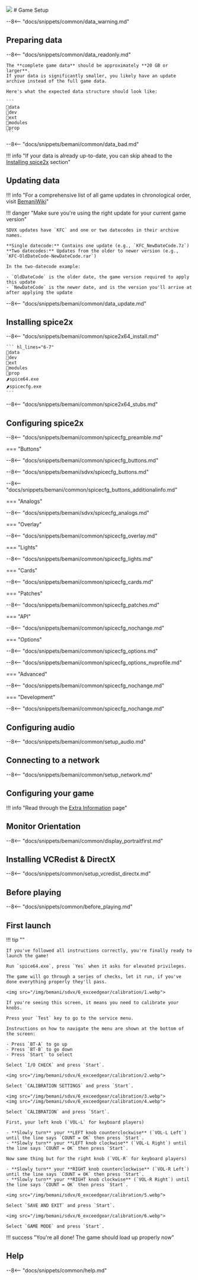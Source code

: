 <img class="header-logo" src="/img/bemani/sdvx/6_exceedgear/logo.webp">
# Game Setup

--8<-- "docs/snippets/common/data_warning.md"

## Preparing data

--8<-- "docs/snippets/common/data_readonly.md"

    The **complete game data** should be approximately **20 GB or larger**.  
    If your data is significantly smaller, you likely have an update archive instead of the full game data.

    Here's what the expected data structure should look like: 

    ```
    📂data
    📂dev
    📂ext
    📂modules
    📂prop
    ```

--8<-- "docs/snippets/bemani/common/data_bad.md"

!!! info "If your data is already up-to-date, you can skip ahead to the [Installing spice2x](#installing-spice2x) section"

## Updating data

!!! info "For a comprehensive list of all game updates in chronological order, visit [BemaniWiki](https://bemaniwiki.com/?SOUND+VOLTEX+EXCEED+GEAR#sdvxegvernew)"

!!! danger "Make sure you're using the right update for your current game version"

    SDVX updates have `KFC` and one or two datecodes in their archive names.

    **Single datecode:** Contains one update (e.g., `KFC_NewDateCode.7z`)  
    **Two datecodes:** Updates from the older to newer version (e.g., `KFC-OldDateCode-NewDateCode.rar`)

    In the two-datecode example:
 
    - `OldDateCode` is the older date, the game version required to apply this update
    - `NewDateCode` is the newer date, and is the version you'll arrive at after applying the update

--8<-- "docs/snippets/bemani/common/data_update.md"

## Installing spice2x

--8<-- "docs/snippets/bemani/common/spice2x64_install.md"

    ``` hl_lines="6-7"
    📂data
    📂dev
    📂ext
    📂modules
    📂prop
    🌶️spice64.exe
    🌶️spicecfg.exe
    ```

--8<-- "docs/snippets/bemani/common/spice2x64_stubs.md"

## Configuring spice2x

--8<-- "docs/snippets/bemani/common/spicecfg_preamble.md"

=== "Buttons"

--8<-- "docs/snippets/bemani/common/spicecfg_buttons.md"

--8<-- "docs/snippets/bemani/sdvx/spicecfg_buttons.md"
  
--8<-- "docs/snippets/bemani/common/spicecfg_buttons_additionalinfo.md"
  
=== "Analogs"

--8<-- "docs/snippets/bemani/sdvx/spicecfg_analogs.md"

=== "Overlay"

--8<-- "docs/snippets/bemani/common/spicecfg_overlay.md"

=== "Lights"

--8<-- "docs/snippets/bemani/common/spicecfg_lights.md"

=== "Cards"

--8<-- "docs/snippets/bemani/common/spicecfg_cards.md"

=== "Patches"

--8<-- "docs/snippets/bemani/common/spicecfg_patches.md"

=== "API"

--8<-- "docs/snippets/bemani/common/spicecfg_nochange.md"

=== "Options"

--8<-- "docs/snippets/bemani/common/spicecfg_options.md"

--8<-- "docs/snippets/bemani/common/spicecfg_options_nvprofile.md"

=== "Advanced"

--8<-- "docs/snippets/bemani/common/spicecfg_nochange.md"

=== "Development"

--8<-- "docs/snippets/bemani/common/spicecfg_nochange.md"

## Configuring audio

--8<-- "docs/snippets/bemani/common/setup_audio.md"

## Connecting to a network

--8<-- "docs/snippets/bemani/common/setup_network.md"

## Configuring your game

!!! info "Read through the [Extra Information](extras.md) page"

## Monitor Orientation

--8<-- "docs/snippets/bemani/common/display_portraitfirst.md"

## Installing VCRedist & DirectX

--8<-- "docs/snippets/common/setup_vcredist_directx.md"

## Before playing

--8<-- "docs/snippets/common/before_playing.md"
  
## First launch

!!! tip ""

    If you've followed all instructions correctly, you're finally ready to launch the game!

    Run `spice64.exe`, press `Yes` when it asks for elevated privileges.

    The game will go through a series of checks, let it run, if you've done everything properly they'll pass.

    <img src="/img/bemani/sdvx/6_exceedgear/calibration/1.webp">

    If you're seeing this screen, it means you need to calibrate your knobs.

    Press your `Test` key to go to the service menu.
    
    Instructions on how to navigate the menu are shown at the bottom of the screen:

    - Press `BT-A` to go up
    - Press `BT-B` to go down
    - Press `Start` to select
  
    Select `I/O CHECK` and press `Start`.

    <img src="/img/bemani/sdvx/6_exceedgear/calibration/2.webp">

    Select `CALIBRATION SETTINGS` and press `Start`.

    <img src="/img/bemani/sdvx/6_exceedgear/calibration/3.webp">
    <img src="/img/bemani/sdvx/6_exceedgear/calibration/4.webp">

    Select `CALIBRATION` and press `Start`.

    First, your left knob (`VOL-L` for keyboard players)

    - **Slowly turn** your **LEFT knob counterclockwise** (`VOL-L Left`) until the line says `COUNT = OK` then press `Start`.
    - **Slowly turn** your **LEFT knob clockwise** (`VOL-L Right`) until the line says `COUNT = OK` then press `Start`.

    Now same thing but for the right knob (`VOL-R` for keyboard players)

    - **Slowly turn** your **RIGHT knob counterclockwise** (`VOL-R Left`) until the line says `COUNT = OK` then press `Start`.
    - **Slowly turn** your **RIGHT knob clockwise** (`VOL-R Right`) until the line says `COUNT = OK` then press `Start`.
    
    <img src="/img/bemani/sdvx/6_exceedgear/calibration/5.webp">

    Select `SAVE AND EXIT` and press `Start`.

    <img src="/img/bemani/sdvx/6_exceedgear/calibration/6.webp">

    Select `GAME MODE` and press `Start`.
    
!!! success "You're all done! The game should load up properly now"

## Help

--8<-- "docs/snippets/common/help.md"
